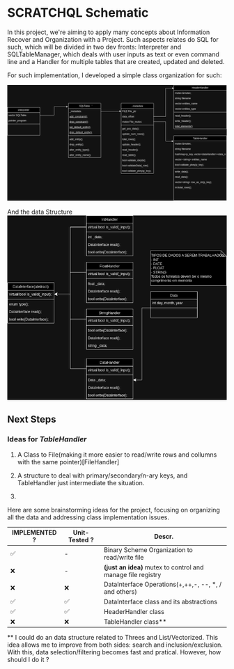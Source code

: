 # SCRATCHQL Schematic


In this project, we're aiming to apply many concepts about  Information Recover and Organization with a Project. Such aspects relates do SQL for such, which will be divided in two dev fronts: Interpreter and SQLTableManager, which deals with user inputs as text or even command line and a Handler for multiple tables that are created, updated and deleted. 

For such implementation, I developed a simple class organization for such: 

![SQLTable](img/SQLtable.png) 

And the data Structure
![SQLTable](img/dataInterface.png) 





## Next Steps

### Ideas for _TableHandler_
1. A Class to File(making it more easier to read/write rows and collumns with the same pointer)[FileHandler]

2. A structure to deal with primary/secondary/n-ary keys, and TableHandler just intermediate the situation.

3. 



Here are some brainstorming ideas for the project, focusing on organizing all the data and addressing class implementation issues.


|IMPLEMENTED ?| Unit-Tested ? | Descr.|
|-|-|-|
|✅| -| Binary Scheme Organization to read/write file|
|❌| -| **(just an idea)** mutex to control and manage file registry|
|❌|❌| DataInterface Operations(+,++,-, --, *, / and others)|
|✅|✅| DataInterface class and its abstractions|
|✅|✅| HeaderHandler class |
|❌|❌| TableHandler class**|


<!-- ✅ -->
<!-- ❌ -->

** I could do an data structure related to Threes and List/Vectorized. This idea allows me to improve from both sides: search and inclusion/exclusion. With this, data selection/filtering becomes fast and pratical. However, how should I do it ? 